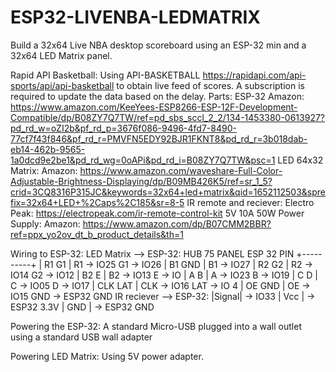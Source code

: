 # ESP32-LIVENBA-LEDMATRIX
Build a 32x64 Live NBA desktop scoreboard using an ESP-32 min and a 32x64 LED Matrix panel.

Rapid API Basketball:
  Using API-BASKETBALL https://rapidapi.com/api-sports/api/api-basketball to       obtain live feed of scores. A subscription is required to update the data       based on the delay. 
Parts:
  ESP-32
    Amazon:  https://www.amazon.com/KeeYees-ESP8266-ESP-12F-Development-Compatible/dp/B08ZY7Q7TW/ref=pd_sbs_sccl_2_2/134-1453380-0613927?pd_rd_w=oZI2b&pf_rd_p=3676f086-9496-4fd7-8490-77cf7f43f846&pf_rd_r=PMVFN5EDY92BJR1FKNT8&pd_rd_r=3b018dab-eb14-462b-9565-1a0dcd9e2be1&pd_rd_wg=0oAPi&pd_rd_i=B08ZY7Q7TW&psc=1
  LED 64x32 Matrix:
    Amazon:  https://www.amazon.com/waveshare-Full-Color-Adjustable-Brightness-Displaying/dp/B09MB426K5/ref=sr_1_5?crid=3CQ8316P315JC&keywords=32x64+led+matrix&qid=1652112503&sprefix=32x64+LED+%2Caps%2C185&sr=8-5
  IR remote and reciever:
    Electro Peak: https://electropeak.com/ir-remote-control-kit
  5V 10A 50W Power Supply:
     Amazon: https://www.amazon.com/dp/B07CMM2BBR?ref=ppx_yo2ov_dt_b_product_details&th=1
     
 Wiring to ESP-32:
  LED Matrix --> ESP-32:
    HUB 75 PANEL ESP 32 PIN +----------+ 
    | R1  G1  | R1 -> IO25 G1 -> IO26 
    | B1  GND | B1 -> IO27 
    | R2  G2  | R2 -> IO14 G2 -> IO12 
    | B2  E   | B2 -> IO13 E -> IO 
    | A   B   | A -> IO23 B -> IO19 
    | C   D   | C -> IO05 D -> IO17 
    | CLK LAT | CLK -> IO16 LAT -> IO 4
    | OE  GND | OE -> IO15 GND -> ESP32 GND
  IR reciever --> ESP-32:
    |Signal| -> IO33
    | Vcc  | -> ESP32 3.3V
    | GND  | -> ESP32 GND
 
 Powering the ESP-32:
  A standard Micro-USB plugged into a wall outlet using a standard USB wall     adapter
 
 Powering LED Matrix:
  Using 5V power adapter.
    
 
 
      
